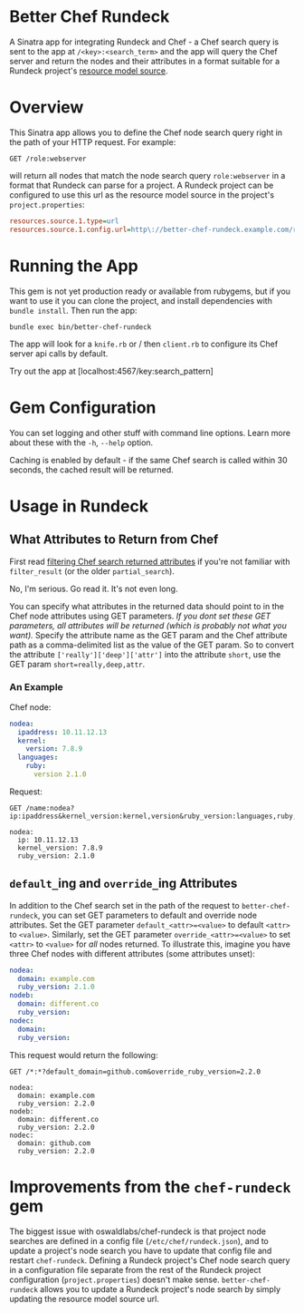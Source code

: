 # Better Chef Rundeck

A Sinatra app for integrating Rundeck and Chef - a Chef search query is sent to the app at `/<key>:<search_term>` and the app will query the Chef server and return the nodes and their attributes in a format suitable for a Rundeck project's [resource model source](http://rundeck.org/docs/administration/managing-node-sources.html#resource-model-source).

# Overview

This Sinatra app allows you to define the Chef node search query right in the path of your HTTP request. For example:

```
GET /role:webserver
```

will return all nodes that match the node search query `role:webserver` in a format that Rundeck can parse for a project. A Rundeck project can be configured to use this url as the resource model source in the project's `project.properties`:

```INI
resources.source.1.type=url
resources.source.1.config.url=http\://better-chef-rundeck.example.com/role:webserver
```

# Running the App

This gem is not yet production ready or available from rubygems, but if you want to use it you can clone the project, and install dependencies with `bundle install`. Then run the app:

```
bundle exec bin/better-chef-rundeck
```

The app will look for a `knife.rb` or / then `client.rb` to configure its Chef server api calls by default.

Try out the app at [localhost:4567/key:search_pattern]

# Gem Configuration

You can set logging and other stuff with command line options. Learn more about these with the `-h`, `--help` option.

Caching is enabled by default - if the same Chef search is called within 30 seconds, the cached result will be returned.

# Usage in Rundeck

## What Attributes to Return from Chef

First read [filtering Chef search returned attributes](https://docs.chef.io/chef_search.html#filter-search-results) if you're not familiar with `filter_result` (or the older `partial_search`).

No, I'm serious. Go read it. It's not even long.

You can specify what attributes in the returned data should point to in the Chef node attributes using GET parameters. *If you dont set these GET parameters, all attributes will be returned (which is probably not what you want).* Specify the attribute name as the GET param and the Chef attribute path as a comma-delimited list as the value of the GET param. So to convert the attribute `['really']['deep']['attr']` into the attribute `short`, use the GET param `short=really,deep,attr`.

### An Example

Chef node:

```yaml
nodea:
  ipaddress: 10.11.12.13
  kernel:
    version: 7.8.9
  languages:
    ruby:
      version 2.1.0
```

Request:

```
GET /name:nodea?ip:ipaddress&kernel_version:kernel,version&ruby_version:languages,ruby,version

nodea:
  ip: 10.11.12.13
  kernel_version: 7.8.9
  ruby_version: 2.1.0
```

## `default_`ing and `override_`ing Attributes

In addition to the Chef search set in the path of the request to `better-chef-rundeck`, you can set GET parameters to default and override node attributes. Set the GET parameter `default_<attr>=<value>` to default `<attr>` to `<value>`. Similarly, set the GET parameter `override_<attr>=<value>` to set `<attr>` to `<value>` for *all* nodes returned. To illustrate this, imagine you have three Chef nodes with different attributes (some attributes unset):

```yaml
nodea:
  domain: example.com
  ruby_version: 2.1.0
nodeb:
  domain: different.co
  ruby_version:
nodec:
  domain:
  ruby_version:
```

This request would return the following:

```
GET /*:*?default_domain=github.com&override_ruby_version=2.2.0

nodea:
  domain: example.com
  ruby_version: 2.2.0
nodeb:
  domain: different.co
  ruby_version: 2.2.0
nodec:
  domain: github.com
  ruby_version: 2.2.0
```

# Improvements from the `chef-rundeck` gem

The biggest issue with oswaldlabs/chef-rundeck is that project node searches are defined in a config file (`/etc/chef/rundeck.json`), and to update a project's node search you have to update that config file and restart `chef-rundeck`. Defining a Rundeck project's Chef node search query in a configuration file separate from the rest of the Rundeck project configuration (`project.properties`) doesn't make sense. `better-chef-rundeck` allows you to update a Rundeck project's node search by simply updating the resource model source url.
